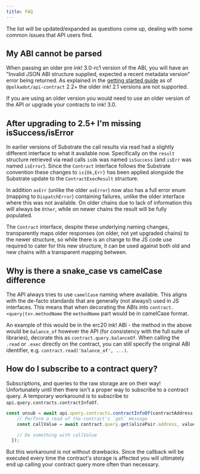 ```yaml
---
title: FAQ
---
```


The list will be updated/expanded as questions come up, dealing with some common issues that API users find.


## My ABI cannot be parsed

When passing an older pre ink! 3.0-rc1 version of the ABI, you will have an "Invalid JSON ABI structure supplied, expected a recent metadata version" error being returned. As explained in the [getting started guide](start/install.md) as of `@polkadot/api-contract` 2.2+ the older ink! 2.1 versions are not supported.

If you are using an older version you would need to use an older version of the API or upgrade your contracts to ink! 3.0.


## After upgrading to 2.5+ I'm missing isSuccess/isError

In earlier versions of Substrate the call results via read had a slightly different interface to what it available now. Specifically on the `result` structure retrieved via read calls `isOk` was named `isSuccess` (and `isErr` was named `isError`). Since the `Contract` interface follows the Substrate convention these changes to `is{Ok,Err}` has been applied alongside the Substrate update to the `ContractExecResult` structure.

In addition `asErr` (unlike the older `asError`) now also has a full error enum (mapping to `DispatchError`) containing failures, unlike the older interface where this was not available. On older chains due to lack of information this will always be `Other`, while on newer chains the result will be fully populated.

The `Contract` interface, despite these underlying naming changes, transparently maps older responses (on older, not yet upgraded chains) to the newer structure, so while there is an change to the JS code use required to cater for this new structure, it can be used against both old and new chains with a transparent mapping between.


## Why is there a snake_case vs camelCase difference

The API always tries to use `camelCase` naming where available. This aligns with the de-facto standards that are generally (not always!) used in JS interfaces. This means that when decorating the ABIs into `contract.<query|tx>.methodName` the `methodName` part would be in camelCase format.

An example of this would be in the erc20 ink! ABI - the method in the above would be `balance_of` however the API (for consistency with the full suite of libraries), decorate this as `contract.query.balanceOf`. When calling the `.read` or `.exec` directly on the contract, you can still specify the original ABI identifier, e.g. `contract.read('balance_of', ...)`.


## How do I subscribe to a contract query?

Subscriptions, and queries to the raw storage are on their way! Unfortunately until then there isn't a proper way to subscribe to a contract query. A temporary workaround is to subscribe to `api.query.contracts.contractInfoOf`.

```javascript
const unsub = await api.query.contracts.contractInfoOf(contractAddress, async () => {
    // Perform a read of the contract's `get` message
    const callValue = await contract.query.get(alicePair.address, value, gasLimit);

    // Do something with callValue
  });
```

But this workaround is not without drawbacks. Since the callback will be executed every time the contract's storage is affected you will ultimately end up calling your contract query more often than necessary.
